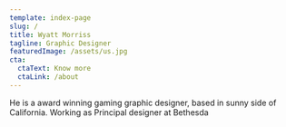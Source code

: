 ```yaml
---
template: index-page
slug: /
title: Wyatt Morriss
tagline: Graphic Designer
featuredImage: /assets/us.jpg
cta:
  ctaText: Know more
  ctaLink: /about
---
```


He is a award winning gaming graphic designer, based in sunny side of California. Working as Principal designer at Bethesda

